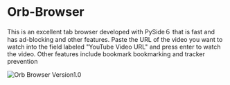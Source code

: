 # Orb-Browser
This is an excellent tab browser developed with PySide６ that is fast and has ad-blocking and other features.
Paste the URL of the video you want to watch into the field labeled "YouTube Video URL" and press enter to watch the video.
Other features include bookmark bookmarking and tracker prevention


<img src="https://i.imgur.com/jHt3f6i.png" alt="Orb Browser Version1.0" title="Orb Browser Version1.0">
